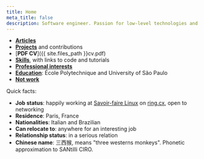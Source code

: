 ```yaml
---
title: Home
meta_title: false
description: Software engineer. Passion for low-level technologies and educational applications.
---
```


- [**Articles**](articles)
- [**Projects**](projects) and contributions
- [**PDF CV**]({{ site.files_path }}cv.pdf)
- [**Skills**](skills), with links to code and tutorials
- [**Professional interests**](interests)
- [**Education**](education): École Polytechnique and University of São Paulo
- [**Not work**](not-work/)

Quick facts:

- **Job status**: happily working at [Savoir-faire Linux](https://www.savoirfairelinux.com/) on [ring.cx](https://ring.cx), open to networking
- **Residence**: Paris, France
- **Nationalities**: Italian and Brazilian
- **Can relocate to**: anywhere for an interesting job
- **Relationship status**: in a serious relation
- **Chinese name**: 三西猴, means "three westerns monkeys". Phonetic approximation to SANtilli CIRO.
